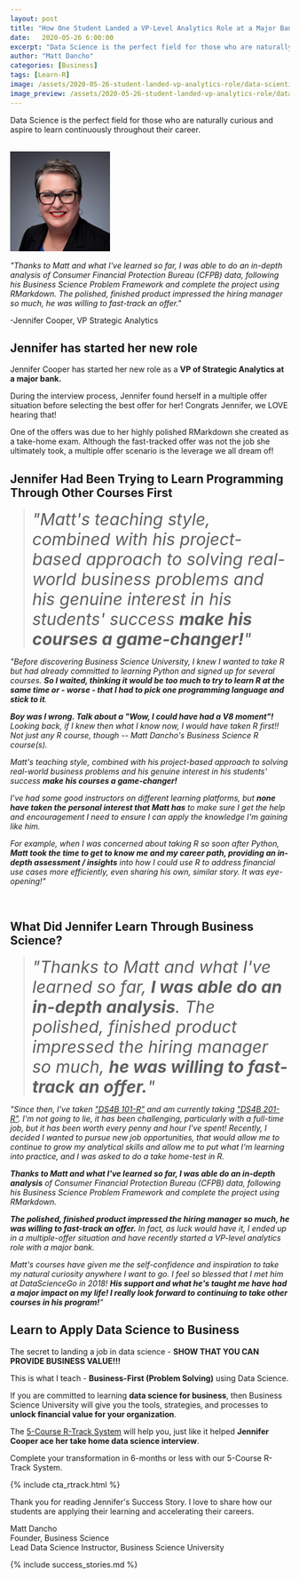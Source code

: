 ```yaml
---
layout: post
title: "How One Student Landed a VP-Level Analytics Role at a Major Bank"
date:   2020-05-26 6:00:00
excerpt: "Data Science is the perfect field for those who are naturally curious and aspire to learn continuously throughout their career."
author: "Matt Dancho"
categories: [Business]
tags: [Learn-R]
image: /assets/2020-05-26-student-landed-vp-analytics-role/data-scientist-job-offer.jpg
image_preview: /assets/2020-05-26-student-landed-vp-analytics-role/data-scientist-job-offer-preview.jpg
---
```




<p class="lead">
Data Science is the perfect field for those who are naturally curious and aspire to learn continuously throughout their career. 
</p>

<br>

<img src="/assets/2020-05-26-student-landed-vp-analytics-role/jennifer-avatar.jpg" class="img-responsive img-circle pull-left" style="margin-right:10px; max-width: 180px;" />

_"Thanks to Matt and what I've learned so far, I was able to do an in-depth analysis of Consumer Financial Protection Bureau (CFPB) data, following his Business Science Problem Framework and complete the project using RMarkdown. The polished, finished product impressed the hiring manager so much, he was willing to fast-track an offer."_

-Jennifer Cooper, VP Strategic Analytics

## Jennifer has started her new role

Jennifer Cooper  has started her new role as a __VP of Strategic Analytics at a major bank.__

During the interview process, Jennifer found herself in a multiple offer situation before selecting the best offer for her!  Congrats Jennifer, we LOVE hearing that!

One of the offers was due to her highly polished RMarkdown she created as a take-home exam.  Although the fast-tracked offer was not the job she ultimately took, a multiple offer scenario is the leverage we all dream of!



## Jennifer Had Been Trying to Learn Programming Through Other Courses First

> <span style="font-size:30px;">_"Matt's teaching style, combined with his project-based approach to solving real-world business problems and his genuine interest in his students' success __make his courses a game-changer!__"_</span>

_"Before discovering Business Science University, I knew I wanted to take R but had already committed to learning Python and signed up for several courses. __So I waited, thinking it would be too much to try to learn R at the same time or - worse - that I had to pick one programming language and stick to it__._

___Boy was I wrong. Talk about a "Wow, I could have had a V8 moment"!__  Looking back, if I knew then what I know now, I would have taken R first!! Not just any R course, though -- Matt Dancho's Business Science R course(s)._

_Matt's teaching style, combined with his project-based approach to solving real-world business problems and his genuine interest in his students' success __make his courses a game-changer!___

_I've had some good instructors on different learning platforms, but __none have taken the personal interest that Matt has__ to make sure I get the help and encouragement I need  to ensure I can apply the knowledge I'm gaining like him._

_For example, when I was concerned about taking R so soon after Python, __Matt took the time to get to know me and my career path, providing an in-depth assessment / insights__ into how I could use R to address financial use cases more efficiently, even sharing his own, similar story. It was eye-opening!"_

<br>



## What Did Jennifer Learn Through Business Science?

> <span style="font-size:30px;">_"Thanks to Matt and what I've learned so far, __I was able do an in-depth analysis__. The polished, finished product impressed the hiring manager so much, __he was willing to fast-track an offer.__"_</span>

_"Since then, I've taken <a href="https://university.business-science.io/p/ds4b-101-r-business-analysis-r">"DS4B 101-R"</a> and am currently taking <a href="https://university.business-science.io/p/hr201-using-machine-learning-h2o-lime-to-predict-employee-turnover">"DS4B 201-R"</a>. I'm not going to lie, it has been challenging, particularly with a full-time job, but it has been worth every penny and hour I've spent! Recently, I decided I wanted to pursue new job opportunities, that would allow me to continue to grow my analytical skills and allow me to put what I'm learning into practice, and I was asked to do a take home-test in R._

___Thanks to Matt and what I've learned so far, I was able do an in-depth analysis__ of Consumer Financial Protection Bureau (CFPB) data, following his Business Science Problem Framework and complete the project using RMarkdown._

___The polished, finished product impressed the hiring manager so much, he was willing to fast-track an offer.__ In fact, as luck would have it, I ended up in a multiple-offer situation and have recently started a VP-level analytics role with a major bank._

_Matt's courses have given me the self-confidence and inspiration to take my natural curiosity anywhere I want to go. I feel so blessed that I met him at DataScienceGo in 2018! __His support and what he's taught me have had a major impact on my life! I really look forward to continuing to take other courses in his program!__"_


## Learn to Apply Data Science to Business

The secret to landing a job in data science - __SHOW THAT YOU CAN PROVIDE BUSINESS VALUE!!!__

This is what I teach - __Business-First (Problem Solving)__ using Data Science.

If you are committed to learning __data science for business__, then Business Science University will give you the tools, strategies, and processes to __unlock financial value for your organization__.

The <a href="https://university.business-science.io/p/5-course-bundle-machine-learning-web-apps-time-series">5-Course R-Track System</a> will help you, just like it helped __Jennifer Cooper ace her take home data science interview__.

Complete your transformation in 6-months or less with our 5-Course R-Track System.

{% include cta_rtrack.html %}


Thank you for reading Jennifer's Success Story. I love to share how our students are applying their learning and accelerating their careers.

Matt Dancho<br>
Founder, Business Science<br>
Lead Data Science Instructor, Business Science University

{% include success_stories.md %}

<br>
